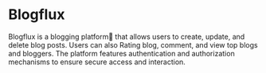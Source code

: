 # Blogflux
Blogflux is a blogging platform📱 that allows users to create, update, and delete blog posts. Users can also Rating blog, comment, and view top blogs and bloggers. The platform features authentication and authorization mechanisms to ensure secure access and interaction.
